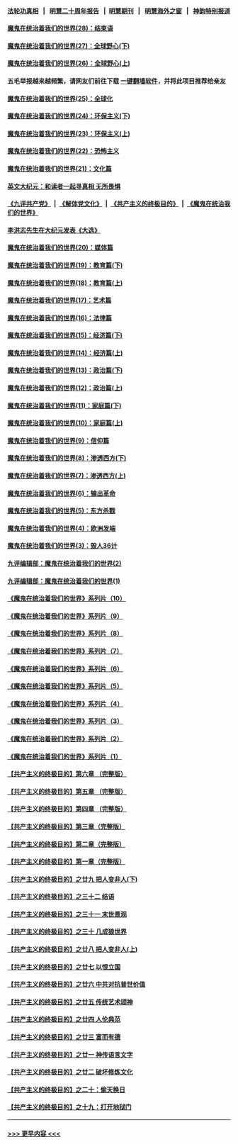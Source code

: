 #### [法轮功真相](https://github.com/gfw-breaker/truth/blob/master/README.md?t=0) &nbsp;&nbsp;|&nbsp;&nbsp; [明慧二十周年报告](https://github.com/gfw-breaker/mh-reports/blob/master/README.md?t=0) &nbsp;&nbsp;|&nbsp;&nbsp;[明慧期刊](https://github.com/gfw-breaker/mh-qikan) &nbsp;&nbsp;|&nbsp;&nbsp; [明慧海外之窗](https://github.com/gfw-breaker/mh-news/blob/master/README.md?t=0) &nbsp;&nbsp;|&nbsp;&nbsp; [神韵特别报道](https://github.com/gfw-breaker/mh-news/blob/master/shenyun.md?t=0)
#### [魔鬼在统治着我们的世界(28)：结束语](../pages/nsc422/n10936246.md?t=07090851) 
#### [魔鬼在统治着我们的世界(27)：全球野心(下)](../pages/nsc422/n10928319.md?t=07090851) 
#### [魔鬼在统治着我们的世界(26)：全球野心(上)](../pages/nsc422/n10900318.md?t=07090851) 
#### 五毛举报越来越频繁，请网友们前往下载 [一键翻墙软件](https://github.com/gfw-breaker/ssr-accounts)，并将此项目推荐给亲友
#### [魔鬼在统治着我们的世界(25)：全球化](../pages/nsc422/n10788205.md?t=07090851) 
#### [魔鬼在统治着我们的世界(24)：环保主义(下)](../pages/nsc422/n10695307.md?t=07090851) 
#### [魔鬼在统治着我们的世界(23)：环保主义(上)](../pages/nsc422/n10688613.md?t=07090851) 
#### [魔鬼在统治着我们的世界(22)：恐怖主义](../pages/nsc422/n10614727.md?t=07090851) 
#### [魔鬼在统治着我们的世界(21)：文化篇](../pages/nsc422/n10597706.md?t=07090851) 
#### [英文大纪元：和读者一起寻真相 无所畏惧](../pages/nsc422/n12542027.md?t=07090851) 
#### [《九评共产党》](https://github.com/begood0513/9ping.md/blob/master/README.md) &nbsp;|&nbsp; [《解体党文化》](../../../../jtdwh.md/blob/master/README.md)  &nbsp;|&nbsp; [《共产主义的终极目的》](../../../../gczydzjmd.md/blob/master/README.md) &nbsp;|&nbsp; [《魔鬼在统治我们的世界》](../../../../mgztzwmdsj.md/blob/master/README.md) 
#### [李洪志先生在大纪元发表《大选》](../pages/nsc422/n12534746.md?t=07090851) 
#### [魔鬼在统治着我们的世界(20)：媒体篇](../pages/nsc422/n10586579.md?t=07090851) 
#### [魔鬼在统治着我们的世界(19)：教育篇(下)](../pages/nsc422/n10564808.md?t=07090851) 
#### [魔鬼在统治着我们的世界(18)：教育篇(上)](../pages/nsc422/n10526970.md?t=07090851) 
#### [魔鬼在统治着我们的世界(17)：艺术篇](../pages/nsc422/n10499093.md?t=07090851) 
#### [魔鬼在统治着我们的世界(16)：法律篇](../pages/nsc422/n10485969.md?t=07090851) 
#### [魔鬼在统治着我们的世界(15)：经济篇(下)](../pages/nsc422/n10469975.md?t=07090851) 
#### [魔鬼在统治着我们的世界(14)：经济篇(上)](../pages/nsc422/n10457370.md?t=07090851) 
#### [魔鬼在统治着我们的世界(13)：政治篇(下)](../pages/nsc422/n10448270.md?t=07090851) 
#### [魔鬼在统治着我们的世界(12)：政治篇(上)](../pages/nsc422/n10444576.md?t=07090851) 
#### [魔鬼在统治着我们的世界(11)：家庭篇(下)](../pages/nsc422/n10440961.md?t=07090851) 
#### [魔鬼在统治着我们的世界(10)：家庭篇(上)](../pages/nsc422/n10435448.md?t=07090851) 
#### [魔鬼在统治着我们的世界(9)：信仰篇](../pages/nsc422/n10432159.md?t=07090851) 
#### [魔鬼在统治着我们的世界(8)：渗透西方(下)](../pages/nsc422/n10429603.md?t=07090851) 
#### [魔鬼在统治着我们的世界(7)：渗透西方(上)](../pages/nsc422/n10426013.md?t=07090851) 
#### [魔鬼在统治着我们的世界(6)：输出革命](../pages/nsc422/n10421536.md?t=07090851) 
#### [魔鬼在统治着我们的世界(5)：东方杀戮](../pages/nsc422/n10417707.md?t=07090851) 
#### [魔鬼在统治着我们的世界(4)：欧洲发端](../pages/nsc422/n10414890.md?t=07090851) 
#### [魔鬼在统治着我们的世界(3)：毁人36计](../pages/nsc422/n10411583.md?t=07090851) 
#### [九评编辑部：魔鬼在统治着我们的世界(2)](../pages/nsc422/n10410036.md?t=07090851) 
#### [九评编辑部：魔鬼在统治着我们的世界(1)](../pages/nsc422/n10406825.md?t=07090851) 
#### [《魔鬼在统治着我们的世界》系列片（10）](../pages/nsc422/n12292670.md?t=07090851) 
#### [《魔鬼在统治着我们的世界》系列片（9）](../pages/nsc422/n12290859.md?t=07090851) 
#### [《魔鬼在统治着我们的世界》系列片（8）](../pages/nsc422/n12287445.md?t=07090851) 
#### [《魔鬼在统治着我们的世界》系列片（7）](../pages/nsc422/n12283425.md?t=07090851) 
#### [《魔鬼在统治着我们的世界》系列片（6）](../pages/nsc422/n12282314.md?t=07090851) 
#### [《魔鬼在统治着我们的世界》系列片（5）](../pages/nsc422/n12281419.md?t=07090851) 
#### [《魔鬼在统治着我们的世界》系列片（4）](../pages/nsc422/n12274024.md?t=07090851) 
#### [《魔鬼在统治着我们的世界》系列片（3）](../pages/nsc422/n12271322.md?t=07090851) 
#### [《魔鬼在统治着我们的世界》系列片（2）](../pages/nsc422/n12269049.md?t=07090851) 
#### [《魔鬼在统治着我们的世界》系列片（1）](../pages/nsc422/n12267575.md?t=07090851) 
#### [【共产主义的终极目的】第六章 （完整版）](../pages/nsc422/n11428913.md?t=07090851) 
#### [【共产主义的终极目的】第五章 （完整版）](../pages/nsc422/n11428912.md?t=07090851) 
#### [【共产主义的终极目的】第四章 （完整版）](../pages/nsc422/n11428907.md?t=07090851) 
#### [【共产主义的终极目的】第三章（完整版）](../pages/nsc422/n11428848.md?t=07090851) 
#### [【共产主义的终极目的】第二章（完整版）](../pages/nsc422/n11428831.md?t=07090851) 
#### [【共产主义的终极目的】第一章（完整版）](../pages/nsc422/n11417651.md?t=07090851) 
#### [【共产主义的终极目的】之廿九 把人变非人(下)](../pages/nsc422/n11344140.md?t=07090851) 
#### [【共产主义的终极目的】之三十二 结语](../pages/nsc422/n11360535.md?t=07090851) 
#### [【共产主义的终极目的】之三十一 末世景观](../pages/nsc422/n11351129.md?t=07090851) 
#### [【共产主义的终极目的】之三十 几成狼世界](../pages/nsc422/n11348280.md?t=07090851) 
#### [【共产主义的终极目的】之廿八 把人变非人(上)](../pages/nsc422/n11340492.md?t=07090851) 
#### [【共产主义的终极目的】之廿七 以恨立国](../pages/nsc422/n11336944.md?t=07090851) 
#### [【共产主义的终极目的】之廿六 中共对抗普世价值](../pages/nsc422/n11324785.md?t=07090851) 
#### [【共产主义的终极目的】之廿五 传统艺术颂神](../pages/nsc422/n11296396.md?t=07090851) 
#### [【共产主义的终极目的】之廿四 人伦典范](../pages/nsc422/n11296397.md?t=07090851) 
#### [【共产主义的终极目的】之廿三 富而有德](../pages/nsc422/n11283598.md?t=07090851) 
#### [【共产主义的终极目的】之廿一 神传语言文字](../pages/nsc422/n11263265.md?t=07090851) 
#### [【共产主义的终极目的】之廿二 破坏修炼文化](../pages/nsc422/n11245728.md?t=07090851) 
#### [【共产主义的终极目的】之二十：偷天换日](../pages/nsc422/n11238846.md?t=07090851) 
#### [【共产主义的终极目的】之十九：打开地狱门](../pages/nsc422/n11206376.md?t=07090851) 

----
#### [ >>> 更早内容 <<< ](../indexes/nsc422-earlier.md)
